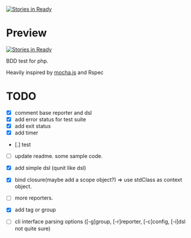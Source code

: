 [![Stories in Ready](https://badge.waffle.io/v2e4lisp/preview.png?label=ready)](https://waffle.io/v2e4lisp/preview)  
# Preview
[![Stories in Ready](https://badge.waffle.io/v2e4lisp/preview.png?label=ready)](http://waffle.io/v2e4lisp/preview)

BDD test for php.

Heavily inspired by [mocha.js](http://visionmedia.github.io/mocha/)
and Rspec

# TODO
- [X] comment base reporter and dsl
- [X] add error status for test suite
- [X] add exit status
- [X] add timer
- [.] test
- [ ] update readme. some sample code.
- [X] add simple dsl (qunit like dsl)
- [X] bind closure(maybe add a scope object?) => use stdClass as context object.
- [ ] more reporters.
- [X] add tag or group
- [ ] cli interface parsing options ([-g]group, [-r]reporter, [-c]config, [-i]dsl not quite sure)


